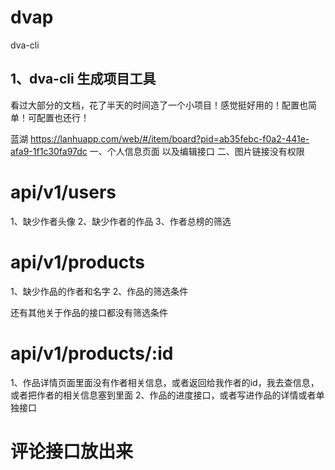 # dvap
dva-cli

## 1、dva-cli 生成项目工具


看过大部分的文档，花了半天的时间造了一个小项目！感觉挺好用的！配置也简单！可配置也还行！




蓝湖 https://lanhuapp.com/web/#/item/board?pid=ab35febc-f0a2-441e-afa9-1f1c30fa97dc
一、个人信息页面 以及编辑接口
二、图片链接没有权限

# api/v1/users
1、缺少作者头像
2、缺少作者的作品
3、作者总榜的筛选


# api/v1/products
1、缺少作品的作者和名字
2、作品的筛选条件

还有其他关于作品的接口都没有筛选条件

# api/v1/products/:id
1、作品详情页面里面没有作者相关信息，或者返回给我作者的id，我去查信息，或者把作者的相关信息塞到里面
2、作品的进度接口，或者写进作品的详情或者单独接口

# 评论接口放出来